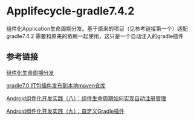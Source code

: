 # Applifecycle-gradle7.4.2

组件化Application生命周期分发。基于原来的项目（见参考链接第一个）适配gradle7.4.2
需要和原来的依赖一起使用，这只是一个自动注入的gradle插件
## 参考链接
[组件化生命周期分发](https://github.com/hufeiyang/Android-AppLifecycleMgr)

[gradle7.0 打包插件发布到本地maven仓库](https://blog.csdn.net/liuqinhou/article/details/127825484)

[Android组件化开发实践（八）：组件生命周期如何实现自动注册管理](https://www.jianshu.com/p/59368ce8b670)

[Android组件化开发实践（九）：自定义Gradle插件](https://www.jianshu.com/p/3ec8e9574aaf)
